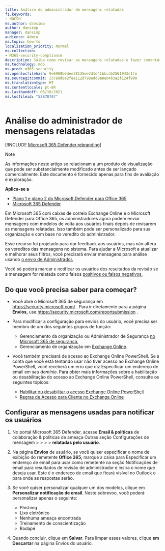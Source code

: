 ```yaml
---
title: Análise do administrador de mensagens relatadas
f1.keywords:
- NOCSH
ms.author: dansimp
author: dansimp
manager: dansimp
audience: Admin
ms.topic: how-to
localization_priority: Normal
ms.collection:
- M365-security-compliance
description: Saiba como revisar as mensagens relatadas e fazer comentários aos usuários.
ms.technology: mdo
ms.prod: m365-security
ms.openlocfilehash: 9e6969b6dee38135ee2d1d41bbcdb2561943d1fe
ms.sourcegitcommit: 337e8d8a2fee112d799edd8a0e04b3a2f124f900
ms.translationtype: MT
ms.contentlocale: pt-BR
ms.lasthandoff: 06/10/2021
ms.locfileid: "52878707"
---
```

# <a name="admin-review-for-reported-messages"></a>Análise do administrador de mensagens relatadas

[!INCLUDE [Microsoft 365 Defender rebranding](../includes/microsoft-defender-for-office.md)]

> [!NOTE]
> As informações neste artigo se relacionam a um produto de visualização que pode ser substancialmente modificado antes de ser lançado comercialmente. Este documento é fornecido apenas para fins de avaliação e exploração.

**Aplica-se a**
- [Plano 1 e plano 2 do Microsoft Defender para Office 365](defender-for-office-365.md)
- [Microsoft 365 Defender](../defender/microsoft-365-defender.md)

Em Microsoft 365 com caixas de correio Exchange Online e o Microsoft Defender para Office 365, os administradores agora podem enviar mensagens com modelos de volta aos usuários finais depois de revisarem as mensagens relatadas. Isso também pode ser personalizado para sua organização e com base no veredito do administrador.

Esse recurso foi projetado para dar feedback aos usuários, mas não altera os vereditos das mensagens no sistema. Para ajudar a Microsoft a atualizar e melhorar seus filtros, você precisará enviar mensagens para análise usando [o envio de Administrador.](admin-submission.md)

Você só poderá marcar e notificar os usuários dos resultados da revisão se a mensagem for relatada como falsos [positivos ou falsos negativos.](report-false-positives-and-false-negatives.md)

## <a name="what-do-you-need-to-know-before-you-begin"></a>Do que você precisa saber para começar?


- Você abre o Microsoft 365 de segurança em <https://security.microsoft.com/> . Para ir diretamente para a página **Envios,** use <https://security.microsoft.com/reportsubmission> .

- Para modificar a configuração para envios do usuário, você precisa ser membro de um dos seguintes grupos de função:
  - Gerenciamento da organização ou Administrador de Segurança [no Microsoft 365 de segurança.](permissions-microsoft-365-security-center.md)
  - Gerenciamento de organização em [Exchange Online](/Exchange/permissions-exo/permissions-exo#role-groups).


- Você também precisará de acesso ao Exchange Online PowerShell. Se a conta que você está tentando usar não tiver acesso ao Exchange Online PowerShell, você receberá um erro que diz Especificar um endereço de email em *seu domínio*. Para obter mais informações sobre a habilitação ou desabilitação do acesso ao Exchange Online PowerShell, consulte os seguintes tópicos:
  - [Habilitar ou desabilitar o acesso Exchange Online PowerShell](/powershell/exchange/disable-access-to-exchange-online-powershell)
  - [Regras de Acesso para Cliente no Exchange Online](/exchange/clients-and-mobile-in-exchange-online/client-access-rules/client-access-rules)

## <a name="configure-the-messages-used-to-notify-users"></a>Configurar as mensagens usadas para notificar os usuários

1. No portal Microsoft 365 Defender, acesse **Email & políticas** de colaboração & políticas de ameaça Outras seção Configurações de mensagem \>  \>  \>  \> **relatadas pelo usuário**.

2. Na página **Envios** de usuário, se você quiser especificar o nome de exibição do remetente **Office 365,** marque a caixa para Especificar um endereço de email para usar como remetente na seção Notificações de email para resultados de revisão de administrador e insira o nome que deseja usar.  Este é o endereço de email que ficará visível no Outlook e para onde as respostas serão.

3. Se você quiser personalizar qualquer um dos modelos, clique em **Personalizar notificação de email**. Neste sobrevoo, você poderá personalizar apenas o seguinte:
    - Phishing
    - Lixo eletrônico
    - Nenhuma ameaça encontrada
    - Treinamento de conscientização
    - Rodapé

4. Quando concluir, clique em **Salvar**. Para limpar esses valores, clique **em Descartar** na página Envios do usuário.
